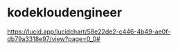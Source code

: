# kodekloudengineer

https://lucid.app/lucidchart/58e22de2-c446-4b49-ae0f-db79a3318e97/view?page=0_0#
